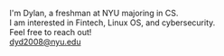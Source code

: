 I'm Dylan, a freshman at NYU majoring in CS. <br/> I am interested in Fintech, Linux OS, and cybersecurity. <br> 
Feel free to reach out! <br> dyd2008@nyu.edu
